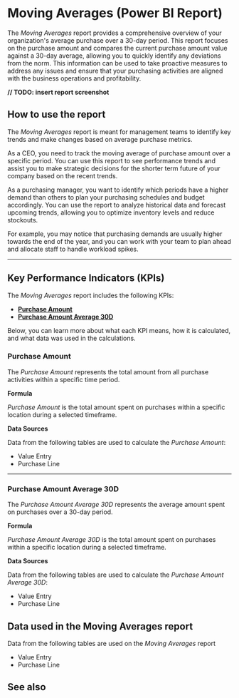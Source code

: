 # Moving Averages (Power BI Report)

The *Moving Averages* report provides a comprehensive overview of your organization's average purchase over a 30-day period. This report focuses on the purchase amount and compares the current purchase amount value against a 30-day average, allowing you to quickly identify any deviations from the norm. This information can be used to take proactive measures to address any issues and ensure that your purchasing activities are aligned with the business operations and profitability.

**// TODO: insert report screenshot**

## How to use the report

The *Moving Averages* report is meant for management teams to identify key trends and make changes based on average purchase metrics.

As a CEO, you need to track the moving average of purchase amount over a specific period. You can use this report to see performance trends and assist you to make strategic decisions for the shorter term future of your company based on the recent trends.
   
As a purchasing manager, you want to identify which periods have a higher demand than others to plan your purchasing schedules and budget accordingly. You can use the report to analyze historical data and forecast upcoming trends, allowing you to optimize inventory levels and reduce stockouts.

For example, you may notice that purchasing demands are usually higher towards the end of the year, and you can work with your team to plan ahead and allocate staff to handle workload spikes.

---

## Key Performance Indicators (KPIs)

The *Moving Averages* report includes the following KPIs:

- [**Purchase Amount**](#purchase-amount)
- [**Purchase Amount Average 30D**](#purchase-amount-average-30d)

Below, you can learn more about what each KPI means, how it is calculated, and what data was used in the calculations.

### Purchase Amount

The *Purchase Amount* represents the total amount from all purchase activities within a specific time period.

**Formula**  

*Purchase Amount* is the total amount spent on purchases within a specific location during a selected timeframe.

**Data Sources**

Data from the following tables are used to calculate the *Purchase Amount*:
- Value Entry
- Purchase Line

---
### Purchase Amount Average 30D

The *Purchase Amount Average 30D* represents the average amount spent on purchases over a 30-day period.

**Formula**  

*Purchase Amount Average 30D* is the total amount spent on purchases within a specific location during a selected timeframe.

**Data Sources**

Data from the following tables are used to calculate the *Purchase Amount Average 30D*:
- Value Entry
- Purchase Line


## Data used in the Moving Averages report

Data from the following tables are used on the *Moving Averages* report
- Value Entry
- Purchase Line


## See also
